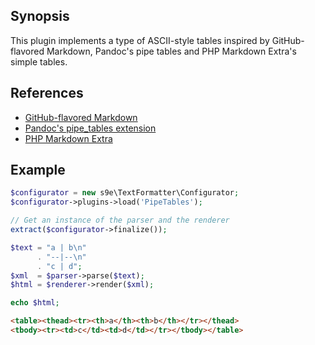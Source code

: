 ## Synopsis

This plugin implements a type of ASCII-style tables inspired by GitHub-flavored Markdown, Pandoc's pipe tables and PHP Markdown Extra's simple tables.

## References

 * [GitHub-flavored Markdown](https://help.github.com/articles/organizing-information-with-tables/)
 * [Pandoc's pipe_tables extension](http://pandoc.org/MANUAL.html#extension-pipe_tables)
 * [PHP Markdown Extra](https://michelf.ca/projects/php-markdown/extra/#table)

## Example

```php
$configurator = new s9e\TextFormatter\Configurator;
$configurator->plugins->load('PipeTables');

// Get an instance of the parser and the renderer
extract($configurator->finalize());

$text = "a | b\n"
      . "--|--\n"
      . "c | d";
$xml  = $parser->parse($text);
$html = $renderer->render($xml);

echo $html;
```
```html
<table><thead><tr><th>a</th><th>b</th></tr></thead>
<tbody><tr><td>c</td><td>d</td></tr></tbody></table>
```
